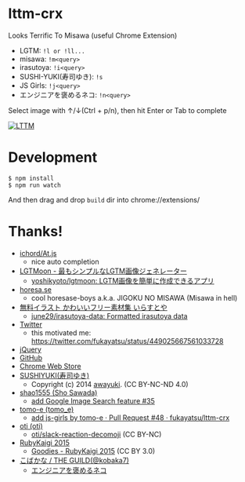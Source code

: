 lttm-crx
========

Looks Terrific To Misawa (useful Chrome Extension)


- LGTM: `!l or !ll...`
- misawa: `!m<query>`
- irasutoya: `!i<query>`
- SUSHI-YUKI(寿司ゆき): `!s`
- JS Girls: `!j<query>`
- エンジニアを褒めるネコ: `!n<query>`

Select image with ↑/↓(Ctrl + p/n), then hit Enter or Tab to complete

[![LTTM](http://img.youtube.com/vi/jFr1A2a_eeI/0.jpg)](http://www.youtube.com/watch?v=jFr1A2a_eeI)

# Development

```
$ npm install
$ npm run watch
```

And then drag and drop `build` dir into chrome://extensions/

# Thanks!
- [ichord/At.js](https://github.com/ichord/At.js)
    - nice auto completion
- [LGTMoon - 最もシンプルなLGTM画像ジェネレーター](https://lgtmoon.dev/)
    - [yoshikyoto/lgtmoon: LGTM画像を簡単に作成できるアプリ](https://github.com/yoshikyoto/lgtmoon)
- [horesa.se](http://horesa.se/)
    - cool horesase-boys a.k.a. JIGOKU NO MISAWA (Misawa in hell)
- [無料イラスト かわいいフリー素材集 いらすとや](http://www.irasutoya.com/)
    - [june29/irasutoya-data: Formatted irasutoya data](https://github.com/june29/irasutoya-data)
- [Twitter](https://twitter.com/)
    - this motivated me: https://twitter.com/fukayatsu/status/449025667561033728
- [jQuery](http://jquery.com/)
- [GitHub](https://github.com/)
- [Chrome Web Store](https://chrome.google.com/webstore/category/apps)
- [SUSHIYUKI(寿司ゆき)](http://awayuki.net/sushiyuki/)
    - Copyright (c) 2014 [awayuki](https://github.com/awayuki). (CC BY-NC-ND 4.0)
- [shao1555 (Sho Sawada)](https://github.com/shao1555)
    - [add Google Image Search feature #35](https://github.com/fukayatsu/lttm-crx/pull/35)
- [tomo-e (tomo_e)](https://github.com/tomo-e)
    - [add js-girls by tomo-e · Pull Request #48 · fukayatsu/lttm-crx](https://github.com/fukayatsu/lttm-crx/pull/48)
- [oti (oti)](https://github.com/oti)
    - [oti/slack-reaction-decomoji](https://github.com/oti/slack-reaction-decomoji) (CC BY-NC)
- [RubyKaigi 2015](http://rubykaigi.org/2015)
  - [Goodies - RubyKaigi 2015](http://rubykaigi.org/2015/goodies) (CC BY 3.0)
- [こばかな / THE GUILD(@kobaka7)](https://twitter.com/kobaka7)
  - [エンジニアを褒めるネコ](https://twitter.com/kobaka7/status/937517293604454400)
